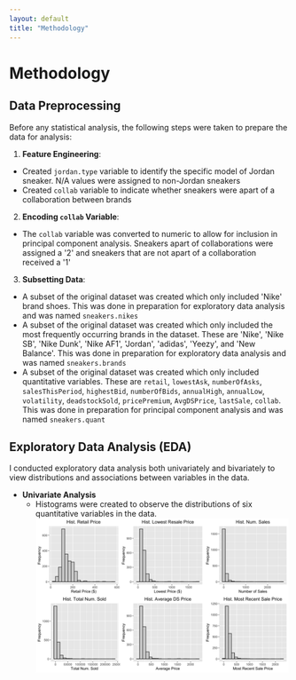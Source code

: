 ```yaml
---
layout: default
title: "Methodology"
---
```


# Methodology 

## Data Preprocessing 

Before any statistical analysis, the following steps were taken to prepare the data for analysis: 
  1. **Feature Engineering**:
  - Created `jordan.type` variable to identify the specific model of Jordan sneaker. N/A values were assigned to non-Jordan sneakers 
  - Created `collab` variable to indicate whether sneakers were apart of a collaboration between brands
  2. **Encoding `collab` Variable**:
  - The `collab` variable was converted to numeric to allow for inclusion in principal component analysis. Sneakers apart of collaborations were assigned a '2' and sneakers that are not apart of a collaboration received a '1'
  3. **Subsetting Data**:
  - A subset of the original dataset was created which only included 'Nike' brand shoes. This was done in preparation for exploratory data analysis and was named `sneakers.nikes`
  - A subset of the original dataset was created which only included the most frequently occurring brands in the dataset. These are 'Nike', 'Nike SB', 'Nike Dunk', 'Nike AF1', 'Jordan', 'adidas', 'Yeezy', and 'New Balance'. This was done in preparation for exploratory data analysis and was named `sneakers.brands`
  - A subset of the original dataset was created which only included quantitative variables. These are `retail`, `lowestAsk`, `numberOfAsks`, `salesThisPeriod`, `highestBid`, `numberOfBids`, `annualHigh`, `annualLow`, `volatility`, `deadstockSold`, `pricePremium`, `AvgDSPrice`, `lastSale`, `collab`. This was done in preparation for principal component analysis and was named `sneakers.quant`  

## Exploratory Data Analysis (EDA) 

I conducted exploratory data analysis both univariately and bivariately to view distributions and associations between variables in the data. 

  - **Univariate Analysis**
    - Histograms were created to observe the distributions of six quantitative variables in the data.
      <img src="images/Histograms.png" alt="drawing" width="600"/>



      
